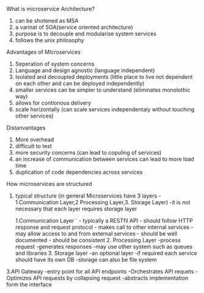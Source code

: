 What is microservice Architecture?
1. can be shotened as MSA
2. a varinat of SOA(service oriented architecture)
3. purpose is to decouple and modularise system services
4. follows the unix philosophy

Advantages of MIcroservices
1. Seperation of system concerns
2. Language and design agnostic (language independent)
3. Isolated and decoupled deployments (little place to live not dependent on each other and can be deployed independently)
4. smaller services can be simpler to understand (eliminates monolothic way)
5. allows for contionous delivery
6. scale horizontally (can scale services independentaly without touching other services)

Distanvantages
1. More overhead
2. difficult to test
3. more security concerns (can lead to copuling of services)
4. an increase of communication between services can lead to more load time
5. duplication of code dependencies across services

How microservices are structured
1. typical structure (in general Microservices have 3 layers - 1.Communication Layer,2 Processing Layer,3. Storage Layer)
	-it is not necessary that each layer requires storage layer

	1.Communication Layer
	`	- typically a RESTfil API
		- should follow HTTP response and request protocol
		- makes call to other internal services
		- may allow access to and from external services
		- should be well documented
		- should be consistent
	2. Processing Layer
		-process request
		-generates responses
		-may use other system such as queues and libraries
	3. Storage layer
		-an optional layer
		-if required each service should have its own DB
		-storage can also be file system

3.API Gateway
	-entry point for all API endpoints
	-Orchestrates API requets
	-Optimizes API requests by collapsing request
	-abstracts implementation form the interface


